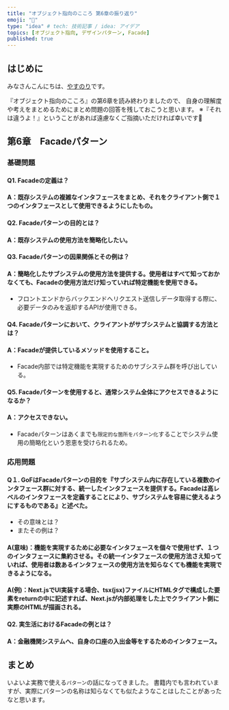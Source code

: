 ```yaml
---
title: "オブジェクト指向のこころ 第6章の振り返り"
emoji: "📗"
type: "idea" # tech: 技術記事 / idea: アイデア
topics: [オブジェクト指向, デザインパターン, Facade]
published: true
---
```

## はじめに
みなさんこんにちは、[やすのり](https://twitter.com/Bjp78xoSUd89227)です。

『オブジェクト指向のこころ』の第6章を読み終わりましたので、
自身の理解度や考えをまとめるためにまとめ問題の回答を残しておこうと思います。
※『それは違うよ！』ということがあれば遠慮なくご指摘いただければ幸いです🙇

## 第6章　Facadeパターン

### 基礎問題
#### Q1. Facadeの定義は？
#### A：既存システムの複雑なインタフェースをまとめ、それをクライアント側で１つのインタフェースとして使用できるようにしたもの。

#### Q2. Facadeパターンの目的とは？
#### A：既存システムの使用方法を簡略化したい。

#### Q3. Facadeパターンの因果関係とその例は？
#### A：簡略化したサブシステムの使用方法を提供する。使用者はすべて知っておかなくても、Facadeの使用方法だけ知っていれば特定機能を使用できる。
- フロントエンドからバックエンドへリクエスト送信しデータ取得する際に、必要データのみを返却するAPIが使用できる。

#### Q4. Facadeパターンにおいて、クライアントがサブシステムと協調する方法とは？
#### A：Facadeが提供しているメソッドを使用すること。
- Facade内部では特定機能を実現するためのサブシステム群を呼び出している。

#### Q5. Facadeパターンを使用すると、通常システム全体にアクセスできるようになるか？
#### A：アクセスできない。
- Facadeパターンはあくまでも`限定的な箇所をパターン化`することでシステム使用の簡略化という恩恵を受けられるため。

### 応用問題

#### Q１. GoFはFacadeパターンの目的を『サブシステム内に存在している複数のインタフェース群に対する、統一したインタフェースを提供する。Facadeは高レベルのインタフェースを定義することにより、サブシステムを容易に使えるようにするものである』と述べた。
- その意味とは？
- またその例は？
#### A(意味)：機能を実現するために必要なインタフェースを個々で使用せず、１つのインタフェースに集約させる。その統一インタフェースの使用方法さえ知っていれば、使用者は数あるインタフェースの使用方法を知らなくても機能を実現できるようになる。
#### A(例)：Next.jsでUI実装する場合、tsx(jsx)ファイルにHTMLタグで構成した要素をreturnの中に記述すれば、Next.jsが内部処理をした上でクライアント側に実際のHTMLが描画される。

#### Q2. 実生活におけるFacadeの例とは？
#### A：金融機関システムへ、自身の口座の入出金等をするためのインタフェース。

## まとめ
いよいよ実務で使える`パターン`の話になってきました。
書籍内でも言われていますが、実際にパターンの名称は知らなくても似たようなことはしたことがあったなと思います。